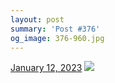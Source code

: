 ```yaml
---
layout: post
summary: 'Post #376'
og_image: 376-960.jpg
---
```


<p>
  <time>
    <a href="/376">January 12, 2023</a>
  </time>
  <a href="/376">
    <img src="{{ site.assets_url }}/376-480.jpg" srcset="{{ site.assets_url }}/376-240.jpg 240w, {{ site.assets_url }}/376-480.jpg 480w, {{ site.assets_url }}/376-720.jpg 720w, {{ site.assets_url }}/376-960.jpg 960w" sizes="(min-width: 700px) 50vw, calc(100vw - 2rem)" />
  </a>
</p>

